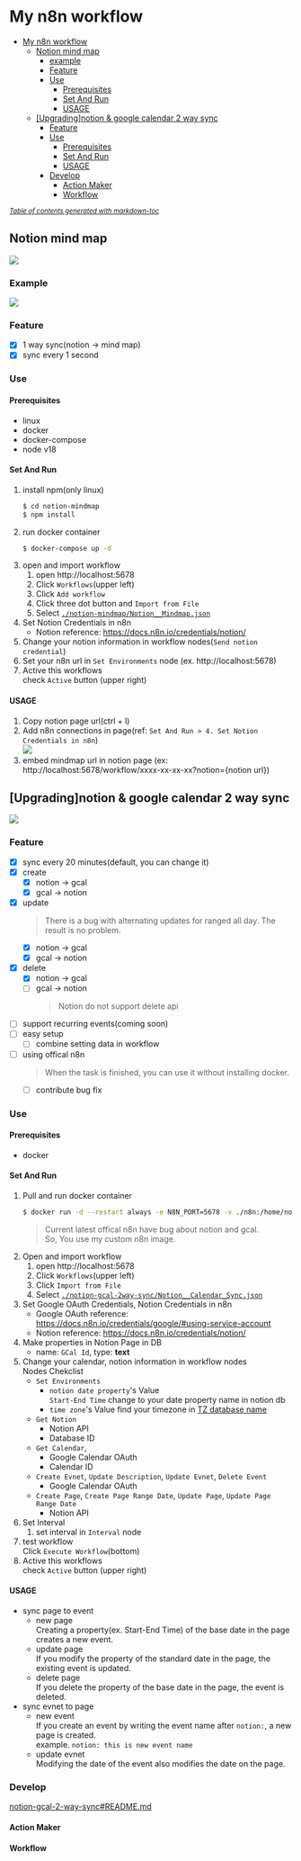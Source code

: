 # My n8n workflow

- [My n8n workflow](#my-n8n-workflow)
  * [Notion mind map](#notion-mind-map)
    + [example](#example)
    + [Feature](#feature)
    + [Use](#use)
      - [Prerequisites](#prerequisites)
      - [Set And Run](#set-and-run)
      - [USAGE](#usage)
  * [[Upgrading]notion & google calendar 2 way sync](#-upgrading-notion---google-calendar-2-way-sync)
    + [Feature](#feature-1)
    + [Use](#use-1)
      - [Prerequisites](#prerequisites-1)
      - [Set And Run](#set-and-run-1)
      - [USAGE](#usage-1)
    + [Develop](#develop)
      - [Action Maker](#action-maker)
      - [Workflow](#workflow)

<small><i><a href='http://ecotrust-canada.github.io/markdown-toc/'>Table of contents generated with markdown-toc</a></i></small>

 
## Notion mind map

![](./resource/notion-mind-map.png)

### Example

![](./resource/notion-mind-map-example.png)

### Feature

- [x] 1 way sync(notion -> mind map)
- [x] sync every 1 second

### Use

#### Prerequisites

* linux
* docker
* docker-compose
* node v18

#### Set And Run

1. install npm(only linux)
    ```bash
    $ cd notion-mindmap
    $ npm install
    ```
2. run docker container
    ```bash
    $ docker-compose up -d
    ```
3. open and import workflow
    1. open http://localhost:5678
    2. Click `Workflows`(upper left)
    2. Click `Add workflow`
    3. Click three dot button and `Import from File`
    4. Select [`./notion-mindmap/Notion__Mindmap.json`](./notion-mindmap/Notion_mindmap.json)
4. Set Notion Credentials in n8n
    * Notion reference: https://docs.n8n.io/credentials/notion/
5. Change your notion information in workflow nodes(`Send notion credential`)
6. Set your n8n url in `Set Environments` node (ex. http://localhost:5678)
4. Active this workflows  
    check `Active` button (upper right)

#### USAGE

1. Copy notion page url(ctrl + l)
2. Add n8n connections in page(ref: `Set And Run > 4. Set Notion Credentials in n8n`)  
  ![](./resource/notion-connection.png)
3. embed mindmap url in notion page (ex: http://localhost:5678/workflow/xxxx-xx-xx-xx?notion={notion url})

## [Upgrading]notion & google calendar 2 way sync

![](./resource/notion-gcal.png)

### Feature

- [x] sync every 20 minutes(default, you can change it)
- [x] create
    - [x] notion -> gcal
    - [x] gcal -> notion
- [x] update 
    > There is a bug with alternating updates for ranged all day. The result is no problem.
    - [x] notion -> gcal
    - [x] gcal -> notion
- [x] delete
    - [x] notion -> gcal
    - [ ] gcal -> notion
         > Notion do not support delete api
- [ ] support recurring events(coming soon)
- [ ] easy setup
    - [ ] combine setting data in workflow
- [ ] using offical n8n
    > When the task is finished, you can use it without installing docker.
    - [ ] contribute bug fix

### Use

#### Prerequisites

* docker

#### Set And Run

1. Pull and run docker container
    ```bash
    $ docker run -d --restart always -e N8N_PORT=5678 -v ./n8n:/home/node/.n8n -p 5678:5678 --name n8n 5pecia1/n8n-custom:latest
    ```
    > Current latest offical n8n have bug about notion and gcal.  
    > So, You use my custom n8n image.
4. Open and import workflow
    1. open http://localhost:5678
    1. Click `Workflows`(upper left)
    2. Click `Import from File`
    3. Select [`./notion-gcal-2way-sync/Notion__Calendar_Sync.json`](https://github.com/5pecia1/n8n-workflow/blob/main/notion-gcal-2-way-sync/Notion__Calendar_Sync.json)
5. Set Google OAuth Credentials, Notion Credentials in n8n
    * Google OAuth reference: https://docs.n8n.io/credentials/google/#using-service-account
    * Notion reference: https://docs.n8n.io/credentials/notion/
6. Make properties in Notion Page in DB
    * name: `GCal Id`, type: **text**
7. Change your calendar, notion information in workflow nodes  
    Nodes Chekclist
    * `Set Environments`
        * `notion date property`'s Value  
          `Start-End Time` change to your date property name in notion db
        * `time zone`'s Value
          find your timezone in [TZ database name](https://en.wikipedia.org/wiki/List_of_tz_database_time_zones)
    * `Get Notion`
        * Notion API
        * Database ID
    * `Get Calendar`, 
        * Google Calendar OAuth
        * Calendar ID
    * `Create Evnet`, `Update Description`, `Update Evnet`, `Delete Event`
        * Google Calendar OAuth
    * `Create Page`, `Create Page Range Date`, `Update Page`, `Update Page Range Date`
        * Notion API
8. Set Interval
    1. set interval in `Interval` node
2. test workflow  
    Click `Execute Workflow`(bottom)
4. Active this workflows  
    check `Active` button (upper right)

#### USAGE

* sync page to event
    * new page  
    Creating a property(ex. Start-End Time) of the base date in the page creates a new event.
    * update page  
    If you modify the property of the standard date in the page, the existing event is updated.
    * delete page  
    If you delete the property of the base date in the page, the event is deleted.
* sync evnet to page
    * new event  
    If you create an event by writing the event name after `notion:`, a new page is created.  
    example. `notion: this is new event name`
    * update evnet  
    Modifying the date of the event also modifies the date on the page.



### Develop

[notion-gcal-2-way-sync#README.md](./notion-gcal-2-way-sync/README.md)

#### Action Maker

#### Workflow
